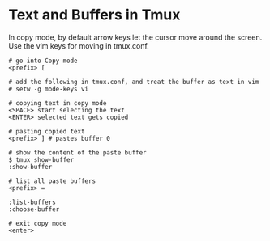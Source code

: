# Text and Buffers in Tmux

In copy mode, by default arrow keys let the cursor move around the screen.
Use the vim keys for moving in tmux.conf.

```shell
# go into Copy mode
<prefix> [

# add the following in tmux.conf, and treat the buffer as text in vim
# setw -g mode-keys vi

# copying text in copy mode
<SPACE> start selecting the text
<ENTER> selected text gets copied

# pasting copied text
<prefix> ] # pastes buffer 0

# show the content of the paste buffer
$ tmux show-buffer
:show-buffer

# list all paste buffers
<prefix> =

:list-buffers
:choose-buffer

# exit copy mode
<enter>
```
